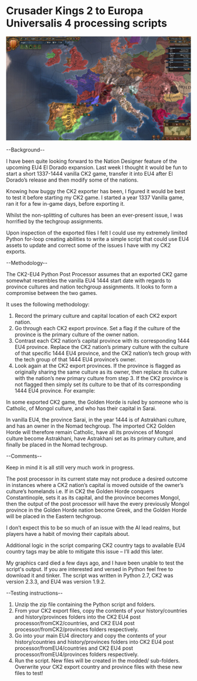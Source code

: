 # Crusader Kings 2 to Europa Universalis 4 processing scripts

![](/images/eu4_banner.jpg)


--Background--

I have been quite looking forward to the Nation Designer feature of the upcoming EU4 El Dorado expansion. Last week I thought it would be fun to start a short 1337-1444 vanilla CK2 game, transfer it into EU4 after El Dorado’s release and then modify some of the nations. 

Knowing how buggy the CK2 exporter has been, I figured it would be best to test it before starting my CK2 game. I started a year 1337 Vanilla game, ran it for a few in-game days, before exporting it.

Whilst the non-splitting of cultures has been an ever-present issue, I was horrified by the techgroup assignments.

Upon inspection of the exported files I felt I could use my extremely limited Python for-loop creating abilities to write a simple script that could use EU4 assets to update and correct some of the issues I have with my CK2 exports.

--Methodology--

The CK2-EU4 Python Post Processor assumes that an exported CK2 game somewhat resembles the vanilla EU4 1444 start date with regards to province cultures and nation techgroup assignments. It looks to form a compromise between the two games.

It uses the following methodology:

1. Record the primary culture and capital location of each CK2 export nation.
2. Go through each CK2 export province. Set a flag if the culture of the province is the primary culture of the owner nation.
3. Contrast each CK2 nation’s capital province with its corresponding 1444 EU4 province. Replace the CK2 nation’s primary culture with the culture of that specific 1444 EU4 province, and the CK2 nation’s tech group with the tech group of that 1444 EU4 province’s owner.
4. Look again at the CK2 export provinces. If the province is flagged as originally sharing the same culture as its owner, then replace its culture with the nation’s new primary culture from step 3. If the CK2 province is not flagged then simply set its culture to be that of its corresponding 1444 EU4 province.
For example:

In some exported CK2 game, the Golden Horde is ruled by someone who is Catholic, of Mongol culture, and who has their capital in Sarai. 

In vanilla EU4, the province Sarai, in the year 1444 is of Astrakhani culture, and has an owner in the Nomad techgroup. The imported CK2 Golden Horde will therefore remain Catholic, have all its provinces of Mongol culture become Astrakhani, have Astrakhani set as its primary culture, and finally be placed in the Nomad techgroup.

--Comments--

Keep in mind it is all still very much work in progress.

The post processor in its current state may not produce a desired outcome in instances where a CK2 nation’s capital is moved outside of the owner’s culture’s homelands i.e. If in CK2 the Golden Horde conquers Constantinople, sets it as its capital, and the province becomes Mongol, then the output of the post processor will have the every previously Mongol province in the Golden Horde nation become Greek, and the Golden Horde will be placed in the Eastern techgroup.

I don’t expect this to be so much of an issue with the AI lead realms, but players have a habit of moving their capitals about.

Additional logic in the script comparing CK2 country tags to available EU4 country tags may be able to mitigate this issue – I’ll add this later.

My graphics card died a few days ago, and I have been unable to test the script's output. If you are interested and versed in Python feel free to download it and tinker. The script was written in Python 2.7, CK2 was version 2.3.3, and EU4 was version 1.9.2.

--Testing instructions--

1. Unzip the zip file containing the Python script and folders.
2. From your CK2 export files, copy the contents of your history/countries and history/provinces folders into the 
CK2 EU4 post processor/fromCK2/countries, and CK2 EU4 post processor/fromCK2/provinces folders respectively.
3. Go into your main EU4 directory and copy the contents of your history/countries and history/provinces folders into 
CK2 EU4 post processor/fromEU4/countries and CK2 EU4 post processor/fromEU4/provinces folders respectively.
4. Run the script. New files will be created in the modded/ sub-folders. Overwrite your CK2 export country and province files with these new files to test!
